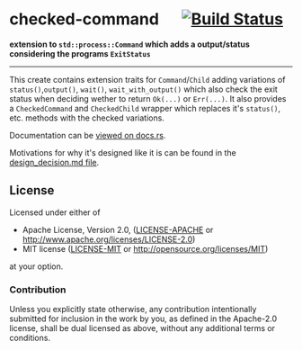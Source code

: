 
# checked-command &emsp; [![Build Status](https://travis-ci.org/dathinab/checked_command.svg?branch=master)](https://travis-ci.org/dathinab/checked_command)

**extension to `std::process::Command` which adds a output/status considering the programs `ExitStatus`**

---

This create contains extension traits for `Command`/`Child` adding variations of
`status()`,`output()`, `wait()`, `wait_with_output()` which also check the exit status
when deciding wether to return `Ok(...)` or `Err(...)`. It also provides a
`CheckedCommand` and `CheckedChild` wrapper which replaces it's `status()`, etc.
methods with the checked variations.


Documentation can be [viewed on docs.rs](https://docs.rs/checked_command).
 
Motivations for why it's designed like it is can be found in the [design_decision.md file](./design_decision.md).


## License

Licensed under either of

 * Apache License, Version 2.0, ([LICENSE-APACHE](LICENSE-APACHE) or http://www.apache.org/licenses/LICENSE-2.0)
 * MIT license ([LICENSE-MIT](LICENSE-MIT) or http://opensource.org/licenses/MIT)

at your option.

### Contribution

Unless you explicitly state otherwise, any contribution intentionally submitted
for inclusion in the work by you, as defined in the Apache-2.0 license, shall be dual licensed as above, without any
additional terms or conditions.
